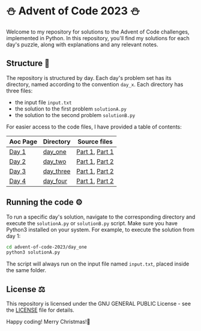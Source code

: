# &#9924; Advent of Code 2023 &#9924;
Welcome to my repository for solutions to the Advent of Code challenges, implemented in Python. In this repository, you'll find my solutions for each day's puzzle, along with explanations and any relevant notes.
## Structure &#128208;
The repository is structured by day. Each day's problem set has its directory, named according to the convention `day_x`. Each directory has three files:
+ the input file `input.txt`
+ the solution to the first problem `solutionA.py`
+ the solution to the second problem `solutionB.py`
  
For easier access to the code files, I have provided a table of contents:

|Aoc Page                                               |Directory                         |Source files                                                                        |
|-------------------------------------------------------|----------------------------------|------------------------------------------------------------------------------------|
|<a href="https://adventofcode.com/2023/day/1">Day 1</a>|<a href="/day_one">day_one</a>    |<a href="/day_one/solutionA.py">Part 1</a>, <a href="/day_one/solutionB.py">Part 1</a>    |
|<a href="https://adventofcode.com/2023/day/2">Day 2</a>|<a href="/day_two">day_two</a>    |<a href="/day_two/solutionA.py">Part 1</a>, <a href="/day_two/solutionB.py">Part 2</a>    |
|<a href="https://adventofcode.com/2023/day/3">Day 3</a>|<a href="/day_three">day_three</a>|<a href="/day_three/solutionA.py">Part 1</a>, <a href="/day_three/solutionB.py">Part 2</a>|
|<a href="https://adventofcode.com/2023/day/4">Day 4</a>|<a href="/day_four">day_four</a>  |<a href="/day_four/solutionA.py">Part 1</a>, <a href="/day_four/solutionB.py">Part 2</a>  |

## Running the code &#9881;
To run a specific day's solution, navigate to the corresponding directory and execute the `solutionA.py` or `solutionB.py` script. Make sure you have Python3 installed on your system. For example, to execute the solution from day 1:
```bash
cd advent-of-code-2023/day_one
python3 solutionA.py
```
The script will always run on the input file named `input.txt`, placed inside the same folder.
## License &#9878;
This repository is licensed under the GNU GENERAL PUBLIC License - see the <a href="/LICENSE">LICENSE</a> file for details.

Happy coding! Merry Christmas!&#127876;
